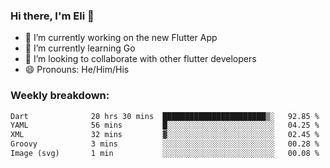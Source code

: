 ### Hi there, I'm Eli 👋
- 🔭 I’m currently working on the new Flutter App
- 🌱 I’m currently learning Go
- 🦄 I’m looking to collaborate with other flutter developers
- 😄 Pronouns: He/Him/His

### Weekly breakdown:
<!--START_SECTION:waka-->

```txt
Dart              20 hrs 30 mins  ███████████████████████▒░   92.85 %
YAML              56 mins         █░░░░░░░░░░░░░░░░░░░░░░░░   04.25 %
XML               32 mins         ▓░░░░░░░░░░░░░░░░░░░░░░░░   02.45 %
Groovy            3 mins          ░░░░░░░░░░░░░░░░░░░░░░░░░   00.28 %
Image (svg)       1 min           ░░░░░░░░░░░░░░░░░░░░░░░░░   00.08 %
```

<!--END_SECTION:waka-->
